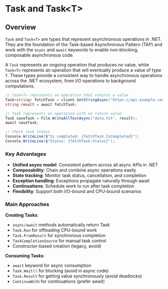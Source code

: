 # Task and Task&lt;T&gt;

## Overview

`Task` and `Task<T>` are types that represent asynchronous operations in .NET. They are the foundation of the Task-based Asynchronous Pattern (TAP) and work with the `async` and `await` keywords to enable non-blocking, composable asynchronous code.

A `Task` represents an ongoing operation that produces no value, while `Task<T>` represents an operation that will eventually produce a value of type `T`. These types provide a consistent way to handle asynchronous operations across the .NET ecosystem, from I/O operations to background computations.

```csharp
// Task<T> represents an operation that returns a value
Task<string> fetchTask = client.GetStringAsync("https://api.example.com");
string result = await fetchTask;

// Task represents an operation with no return value
Task saveTask = File.WriteAllTextAsync("data.txt", result);
await saveTask;

// Check task status
Console.WriteLine($"Is completed: {fetchTask.IsCompleted}");
Console.WriteLine($"Status: {fetchTask.Status}");
```

### Key Advantages

- **Unified async model**: Consistent pattern across all async APIs in .NET
- **Composability**: Chain and combine async operations easily
- **State tracking**: Monitor task status, cancellation, and completion
- **Exception handling**: Exceptions propagate naturally through await
- **Continuations**: Schedule work to run after task completion
- **Flexibility**: Support both I/O-bound and CPU-bound scenarios

### Main Approaches

**Creating Tasks**:
- `async/await` methods automatically return Task
- `Task.Run` for offloading CPU-bound work
- `Task.FromResult` for synchronous completion
- `TaskCompletionSource` for manual task control
- Constructor-based creation (legacy, avoid)

**Consuming Tasks**:
- `await` keyword for async consumption
- `Task.Wait()` for blocking (avoid in async code)
- `Task.Result` for getting value synchronously (avoid deadlocks)
- `ContinueWith` for continuations (prefer await)
